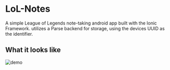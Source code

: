 LoL-Notes
=====================

A simple League of Legends note-taking android app built with the Ionic Framework. utilizes a Parse backend for storage, using the devices UUID as the identifier.

## What it looks like

![demo](http://puu.sh/8636K.gif)

